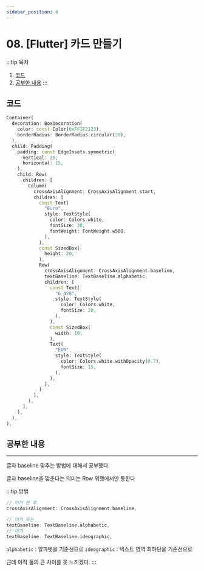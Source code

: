 ```yaml
---
sidebar_position: 8
---
```


# 08. [Flutter] 카드 만들기


:::tip 목차
1. [코드](#코드)
2. [공부한 내용](#공부한-내용)
:::



## 코드


```dart title='이번에 추가한 코드'
Container(
  decoration: BoxDecoration(
    color: const Color(0xFF1F2123),
    borderRadius: BorderRadius.circular(20),
  ),
  child: Padding(
    padding: const EdgeInsets.symmetric(
      vertical: 20,
      horizontal: 15,
    ),
    child: Row(
      children: [
        Column(
          crossAxisAlignment: CrossAxisAlignment.start,
          children: [
            const Text(
              "Euro",
              style: TextStyle(
                color: Colors.white,
                fontSize: 30,
                fontWeight: FontWeight.w500,
              ),
            ),
            const SizedBox(
              height: 20,
            ),
            Row(
              crossAxisAlignment: CrossAxisAlignment.baseline,
              textBaseline: TextBaseline.alphabetic,
              children: [
                const Text(
                  "6 428",
                  style: TextStyle(
                    color: Colors.white,
                    fontSize: 20,
                  ),
                ),
                const SizedBox(
                  width: 10,
                ),
                Text(
                  "EUR",
                  style: TextStyle(
                    color: Colors.white.withOpacity(0.7),
                    fontSize: 15,
                  ),
                ),
              ],
            )
          ],
        ),
      ],
    ),
  ),
),
```


## 공부한 내용
---

글자 baseline 맞추는 방법에 대해서 공부했다.

글자 baseline을 맞춘다는 의미는 Row 위젯에서만 통한다

:::tip 방법
```dart
// 이거 한 후
crossAxisAlignment: CrossAxisAlignment.baseline,

// 이거 또는
textBaseline: TextBaseline.alphabetic,
// 이거
textBaseline: TextBaseline.ideographic,
```
`alphabetic` : 알파벳을 기준선으로
`ideographic` : 텍스트 영역 최하단을 기준선으로

근데 아직 둘의 큰 차이를 못 느끼겠다.
:::